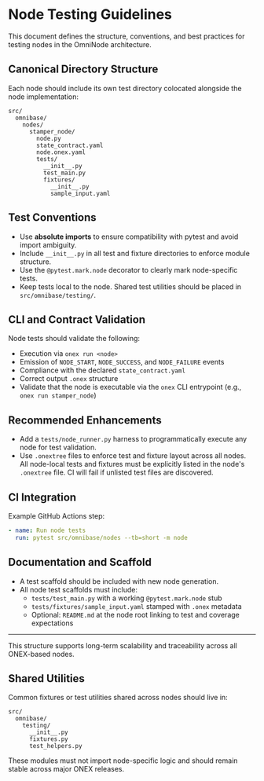 <!-- === OmniNode:Metadata ===
author: OmniNode Team
copyright: OmniNode Team
created_at: '2025-05-28T12:40:27.205575'
description: Stamped by ONEX
entrypoint: python://node_testing_guidelines.md
hash: 27b17a1ba8b3396e4e831de2cb623c88a75b835a2061dacc9b2cd25599a26cab
last_modified_at: '2025-05-29T11:50:15.374829+00:00'
lifecycle: active
meta_type: tool
metadata_version: 0.1.0
name: node_testing_guidelines.md
namespace: omnibase.node_testing_guidelines
owner: OmniNode Team
protocol_version: 0.1.0
runtime_language_hint: python>=3.11
schema_version: 0.1.0
state_contract: state_contract://default
tools: null
uuid: 384849dd-2c3a-4343-afd7-d961cc8cdad8
version: 1.0.0

<!-- === /OmniNode:Metadata === -->


# Node Testing Guidelines

This document defines the structure, conventions, and best practices for testing nodes in the OmniNode architecture.

## Canonical Directory Structure

Each node should include its own test directory colocated alongside the node implementation:

```
src/
  omnibase/
    nodes/
      stamper_node/
        node.py
        state_contract.yaml
        node.onex.yaml
        tests/
          __init__.py
          test_main.py
          fixtures/
            __init__.py
            sample_input.yaml
```

## Test Conventions
- Use **absolute imports** to ensure compatibility with pytest and avoid import ambiguity.
- Include `__init__.py` in all test and fixture directories to enforce module structure.
- Use the `@pytest.mark.node` decorator to clearly mark node-specific tests.
- Keep tests local to the node. Shared test utilities should be placed in `src/omnibase/testing/`.

## CLI and Contract Validation
Node tests should validate the following:
- Execution via `onex run <node>`
- Emission of `NODE_START`, `NODE_SUCCESS`, and `NODE_FAILURE` events
- Compliance with the declared `state_contract.yaml`
- Correct output `.onex` structure
- Validate that the node is executable via the `onex` CLI entrypoint (e.g., `onex run stamper_node`)

## Recommended Enhancements
- Add a `tests/node_runner.py` harness to programmatically execute any node for test validation.
- Use `.onextree` files to enforce test and fixture layout across all nodes. All node-local tests and fixtures must be explicitly listed in the node's `.onextree` file. CI will fail if unlisted test files are discovered.

## CI Integration
Example GitHub Actions step:
```yaml
- name: Run node tests
  run: pytest src/omnibase/nodes --tb=short -m node
```

## Documentation and Scaffold
- A test scaffold should be included with new node generation.
- All node test scaffolds must include:
  - `tests/test_main.py` with a working `@pytest.mark.node` stub
  - `tests/fixtures/sample_input.yaml` stamped with `.onex` metadata
  - Optional: `README.md` at the node root linking to test and coverage expectations

---

This structure supports long-term scalability and traceability across all ONEX-based nodes.

## Shared Utilities

Common fixtures or test utilities shared across nodes should live in:

```
src/
  omnibase/
    testing/
      __init__.py
      fixtures.py
      test_helpers.py
```

These modules must not import node-specific logic and should remain stable across major ONEX releases.
